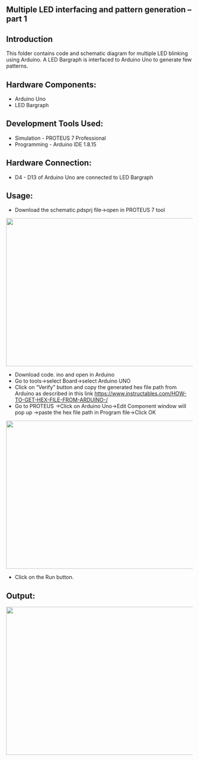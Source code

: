  ## Multiple LED interfacing and pattern generation – part 1

## Introduction
This folder contains code and schematic diagram for multiple LED blinking using Arduino.
A LED Bargraph is interfaced to Arduino Uno to generate few patterns. 

## Hardware Components:

 - Arduino Uno
 - LED Bargraph

## Development Tools Used:

- Simulation  - PROTEUS 7 Professional
- Programming - Arduino IDE 1.8.15

## Hardware Connection:

- D4 - D13 of Arduino Uno are connected to LED Bargraph

## Usage:

- Download the schematic.pdsprj file->open in PROTEUS 7 tool
 <img src=https://github.com/IEEEProjectsBengaluru/Arduino-Basics-Programming/blob/main/Multiple%20LED%20interfacing%20and%20pattern%20generation%20%E2%80%93%20part%201/results/circuitConnections.png width="800" height="400">

- Download code. ino and open in Arduino
- Go to tools->select Board->select Arduino UNO
- Click on “Verify” button and copy the generated hex file path from Arduino as described in this link
  https://www.instructables.com/HOW-TO-GET-HEX-FILE-FROM-ARDUINO-/
- Go to PROTEUS ->Click on Arduino Uno->Edit Component window will pop up ->paste the hex file path in Program file->Click OK
 <img src=https://user-images.githubusercontent.com/84024571/134045169-35cc61e7-2f3e-4e02-8c82-73372514dfdb.PNG width="800" height="400">

- Click on the Run button.

## Output:

 <img src=https://github.com/IEEEProjectsBengaluru/Arduino-Basics-Programming/blob/main/Multiple%20LED%20interfacing%20and%20pattern%20generation%20%E2%80%93%20part%201/results/ezgif.com-gif-maker.gif width="800" height="400">
